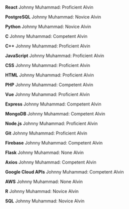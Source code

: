 **React**
Johnny
Muhammad: Proficient
Alvin

**PostgreSQL**
Johnny
Muhammad: Novice
Alvin

**Python**
Johnny
Muhammad: Novice
Alvin

**C**
Johnny
Muhammad: Competent
Alvin

**C++**
Johnny
Muhammad: Proficient
Alvin

**JavaScript**
Johnny
Muhammad: Proficient
Alvin

**CSS**
Johnny
Muhammad: Proficient
Alvin

**HTML**
Johnny
Muhammad: Proficient
Alvin

**PHP**
Johnny
Muhammad: Competent
Alvin

**Vue**
Johnny
Muhammad: Proficient
Alvin

**Express**
Johnny
Muhammad: Competent
Alvin

**MongoDB**
Johnny
Muhammad: Competent
Alvin

**Node.js**
Johnny
Muhammad: Proficient
Alvin

**Git**
Johnny
Muhammad: Proficient
Alvin

**Firebase**
Johnny
Muhammad: Competent
Alvin

**Flask**
Johnny
Muhammad: None
Alvin

**Axios**
Johnny
Muhammad: Competent
Alvin

**Google Cloud APIs**
Johnny
Muhammad: Competent
Alvin

**AWS**
Johnny
Muhammad: None
Alvin

**R**
Johnny
Muhammad: Novice
Alvin

**SQL**
Johnny
Muhammad: Novice
Alvin
